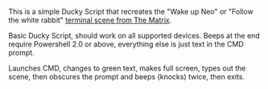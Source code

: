 This is a simple Ducky Script that recreates the "Wake up Neo" or "Follow the white rabbit" [terminal scene from The Matrix](https://youtu.be/6IDT3MpSCKI?t=28).


Basic Ducky Script, should work on all supported devices. Beeps at the end require Powershell 2.0 or above, everything else is just text in the CMD prompt.

Launches CMD, changes to green text, makes full screen, types out the scene, then obscures the prompt and beeps (knocks) twice, then exits.


